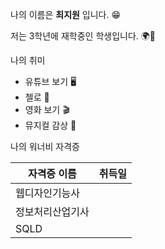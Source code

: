 나의 이름은 **최지원** 입니다. 😁

저는 3학년에 재학중인 학생입니다. 🌍🏫

나의 취미

- 유튜브 보기 🖥️
- 첼로 🎻
- 영화 보기 🎬
- 뮤지컬 감상 🎫

나의 워너비 자격증

|자격증 이름 | 취득일|
|---|---|
|웹디자인기능사|
|정보처리산업기사|
|SQLD|
